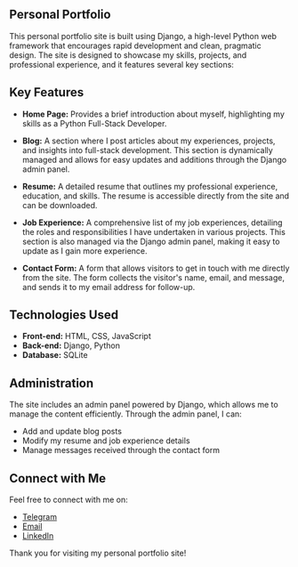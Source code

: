 ## Personal Portfolio

This personal portfolio site is built using Django, a high-level Python web framework that encourages rapid development and clean, pragmatic design. The site is designed to showcase my skills, projects, and professional experience, and it features several key sections:

## Key Features

- **Home Page:** Provides a brief introduction about myself, highlighting my skills as a Python Full-Stack Developer.

- **Blog:** A section where I post articles about my experiences, projects, and insights into full-stack development. This section is dynamically managed and allows for easy updates and additions through the Django admin panel.

- **Resume:** A detailed resume that outlines my professional experience, education, and skills. The resume is accessible directly from the site and can be downloaded.

- **Job Experience:** A comprehensive list of my job experiences, detailing the roles and responsibilities I have undertaken in various projects. This section is also managed via the Django admin panel, making it easy to update as I gain more experience.

- **Contact Form:** A form that allows visitors to get in touch with me directly from the site. The form collects the visitor's name, email, and message, and sends it to my email address for follow-up.

## Technologies Used

- **Front-end:** HTML, CSS, JavaScript
- **Back-end:** Django, Python
- **Database:** SQLite

## Administration

The site includes an admin panel powered by Django, which allows me to manage the content efficiently. Through the admin panel, I can:

- Add and update blog posts
- Modify my resume and job experience details
- Manage messages received through the contact form

## Connect with Me

Feel free to connect with me on:
- [Telegram](https://t.me/senichhh)
- [Email](ashchymov.arsenii@gmail.com)
- [LinkedIn](https://www.linkedin.com/in/arsenii-ashchymov)

Thank you for visiting my personal portfolio site!
